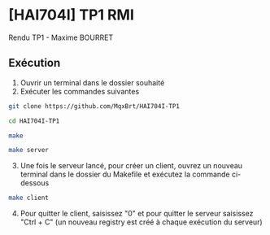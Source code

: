 
# [HAI704I] TP1 RMI

Rendu TP1 - Maxime BOURRET


## Exécution
1) Ouvrir un terminal dans le dossier souhaité
2) Exécuter les commandes suivantes
```bash
git clone https://github.com/MqxBrt/HAI704I-TP1

cd HAI704I-TP1

make

make server
```
3) Une fois le serveur lancé, pour créer un client, ouvrez un nouveau terminal dans le dossier du Makefile et exécutez la commande ci-dessous
```bash
make client
```
4) Pour quitter le client, saisissez "0" et pour quitter le serveur saisissez "Ctrl + C" (un nouveau registry est créé à chaque exécution du serveur)
